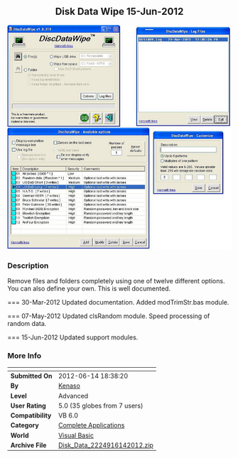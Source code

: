 ﻿<div align="center">

## Disk Data Wipe  15\-Jun\-2012

<img src="PIC2012329171574346.jpg">
</div>

### Description

Remove files and folders completely using one of twelve different options. You can also define your own. This is well documented.

=== 30-Mar-2012 Updated documentation. Added modTrimStr.bas module.

=== 07-May-2012 Updated clsRandom module. Speed processing of random data.

=== 15-Jun-2012 Updated support modules.
 
### More Info
 


<span>             |<span>
---                |---
**Submitted On**   |2012-06-14 18:38:20
**By**             |[Kenaso](https://github.com/Planet-Source-Code/PSCIndex/blob/master/ByAuthor/kenaso.md)
**Level**          |Advanced
**User Rating**    |5.0 (35 globes from 7 users)
**Compatibility**  |VB 6\.0
**Category**       |[Complete Applications](https://github.com/Planet-Source-Code/PSCIndex/blob/master/ByCategory/complete-applications__1-27.md)
**World**          |[Visual Basic](https://github.com/Planet-Source-Code/PSCIndex/blob/master/ByWorld/visual-basic.md)
**Archive File**   |[Disk\_Data\_2224916142012\.zip](https://github.com/Planet-Source-Code/kenaso-disk-data-wipe-15-jun-2012__1-73493/archive/master.zip)








